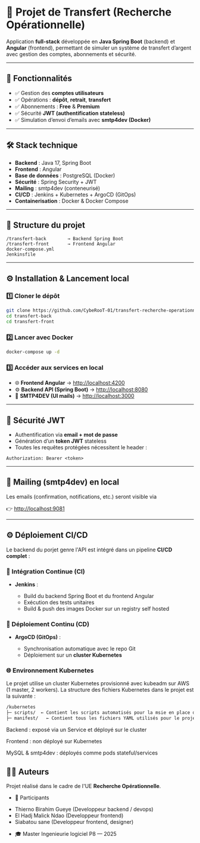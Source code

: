 # 💸 Projet de Transfert (Recherche Opérationnelle)

Application **full-stack** développée en **Java Spring Boot** (backend) et **Angular** (frontend), permettant de simuler un système de transfert d’argent avec gestion des comptes, abonnements et sécurité.

---

## 🚀 Fonctionnalités

* ✅ Gestion des **comptes utilisateurs**
* ✅ Opérations : **dépôt**, **retrait**, **transfert**
* ✅ Abonnements : **Free** & **Premium**
* ✅ Sécurité **JWT (authentification stateless)**
* ✅ Simulation d’envoi d’emails avec **smtp4dev (Docker)**

---

## 🛠️ Stack technique

* **Backend** : Java 17, Spring Boot
* **Frontend** : Angular
* **Base de données** : PostgreSQL (Docker)
* **Sécurité** : Spring Security + JWT
* **Mailing** : smtp4dev (conteneurisé)
* **CI/CD** : Jenkins + Kubernetes + ArgoCD (GitOps)
* **Containerisation** : Docker & Docker Compose

---

## 📂 Structure du projet

```
/transfert-back        → Backend Spring Boot
/transfert-front       → Frontend Angular
docker-compose.yml
Jenkinsfile
```

---

## ⚙️ Installation & Lancement local

### 1️⃣ Cloner le dépôt

```bash
git clone https://github.com/CybeRooT-01/transfert-recherche-operationnel.git
cd transfert-back
cd transfert-front
```

### 2️⃣ Lancer avec Docker

```bash
docker-compose up -d
```

### 3️⃣ Accéder aux services en local

* 🌐 **Frontend Angular** → [http://localhost:4200](http://localhost:4200)
* ⚙️ **Backend API (Spring Boot)** → [http://localhost:8080](http://localhost:8080)
* 📧 **SMTP4DEV (UI mails)** → [http://localhost:3000](http://localhost:3000)

---

## 🔐 Sécurité JWT

* Authentification via **email + mot de passe**
* Génération d’un **token JWT** stateless
* Toutes les requêtes protégées nécessitent le header :

```http
Authorization: Bearer <token>
```

---

## 📧 Mailing (smtp4dev) en local

Les emails (confirmation, notifications, etc.) seront visible via

👉 [http://localhost:9081](http://localhost:9081)

---

## ⚙️ Déploiement CI/CD

Le backend du porjet genre l'API est intégré dans un pipeline **CI/CD complet** :

### 🔨 Intégration Continue (CI)

* **Jenkins** :

  * Build du backend Spring Boot et du frontend Angular
  * Exécution des tests unitaires
  * Build & push des images Docker sur un registry self hosted

### 🚀 Déploiement Continu (CD)

* **ArgoCD (GitOps)** :

  * Synchronisation automatique avec le repo Git
  * Déploiement sur un **cluster Kubernetes**

### 🌐 Environnement Kubernetes

Le projet utilise un cluster Kubernetes provisionné avec kubeadm sur AWS (1 master, 2 workers).
La structure des fichiers Kubernetes dans le projet est la suivante :

``` bash
/kubernetes
├─ scripts/  ← Contient les scripts automatisés pour la msie en place du cluster
├─ manifest/   ← Contient tous les fichiers YAML utilisés pour le projet
```

Backend : exposé via un Service et déployé sur le cluster

Frontend : non déployé sur Kubernetes

MySQL & smtp4dev : déployés comme pods stateful/services

## 👨‍💻 Auteurs

Projet réalisé dans le cadre de l'UE **Recherche Opérationnelle**.

* 👤 Participants
 - Thierno Birahim Gueye (Developpeur backend / devops)
 - El Hadj Malick Ndao (Developpeur frontend)
 - Siabatou sane (Developpeur frontend, designer)
* 🎓 Master Ingenieurie logiciel P8 — 2025

